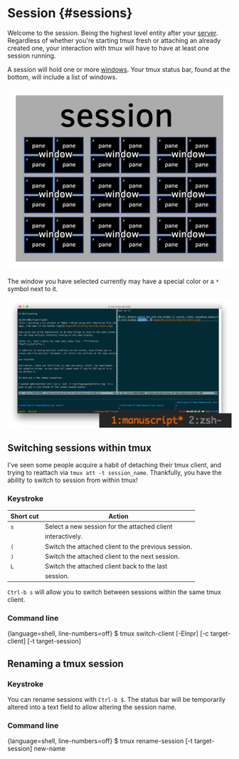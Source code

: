 # Session {#sessions}

Welcome to the session. Being the highest level entity after your
[server](#server). Regardless of whether you're starting tmux fresh
or attaching an already created one, your interaction with tmux will
have to have at least one session running.

A session will hold one or more [windows](#windows). Your tmux status bar,
found at the bottom, will include a list of windows.

![Session](images/info/session.png)

The window you have selected currently may have a special color or a `*` symbol
next to it.

![The first window, ID 1, titled "manuscript" is active. The second window, ID 2, titled zsh.](images/05-session/active-window.png)

## Switching sessions within tmux

I've seen some people acquire a habit of detaching their tmux client, and
trying to reattach via `tmux att -t session_name`. Thankfully, you have the
ability to switch to session from within tmux!

### Keystroke

| Short cut        | Action
|------------------|----------------------------------------------------|
|`s`               | Select a new session for the attached client       |
|                  | interactively.                                     |
|`(`               | Switch the attached client to the previous session.|
|`)`               | Switch the attached client to the next session.    |
|`L`               | Switch the attached client back to the last        |
|                  | session.                                           |


`Ctrl-b s` will allow you to switch between sessions within the same tmux
client.

### Command line

{language=shell, line-numbers=off}
    $ tmux switch-client [-Elnpr] [-c target-client] [-t target-session]

## Renaming a tmux session

### Keystroke

You can rename sessions with `Ctrl-b $`.  The status bar will be temporarily
altered into a text field to allow altering the session name.

### Command line

{language=shell, line-numbers=off}
    $ tmux rename-session [-t target-session] new-name
